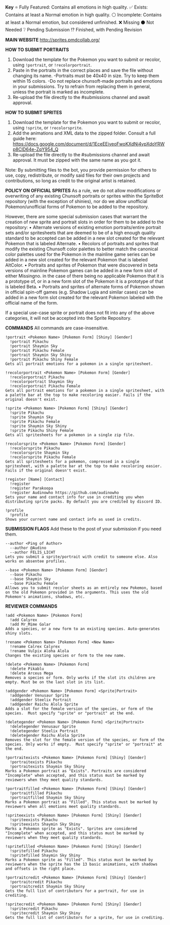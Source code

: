 **Key**
:star: Fully Featured: Contains all emotions in high quality.
:white_check_mark: Exists: Contains at least a Normal emotion in high quality.
:white_circle: Incomplete: Contains at least a Normal emotion, but considered unfinished.
:x: Missing
:black_circle: Not Needed
:grey_question: Pending Submission
:interrobang: Finished, with Pending Revision



**MAIN WEBSITE**
http://sprites.pmdcollab.org/



**HOW TO SUBMIT PORTRAITS**
1. Download the template for the Pokemon you want to submit or recolor, using `!portrait`, or `!recolorportrait`.
2. Paste in the portraits in the correct places and save the file without changing its name.
  -Portraits must be 40x40 in size. Try to keep them within 15 colors.
  -Do not replace chunsoft-made portraits and emotions in your submissions.  Try to refrain from replacing them in general, unless the portrait is marked as incomplete.
3. Re-upload the file directly to the #submissions channel and await approval.

**HOW TO SUBMIT SPRITES**
1. Download the template for the Pokemon you want to submit or recolor, using `!sprite`, or `!recolorsprite`.
2. Add the animations and XML data to the zipped folder.  Consult a full guide here: https://docs.google.com/document/d/1EceEEjyeoFwoKXdNj4vpXdoYRWp8CID64e-ZqY954_Q
3. Re-upload the file directly to the #submissions channel and await approval.  It must be zipped with the same name as you got it.

Note: By submitting files to the bot, you provide permission for others to use, copy, redistribute, or modify said files for their own projects and contributions, so long as credit to the original artist is retained.


**POLICY ON OFFICIAL SPRITES**
As a rule, we do not allow modifications or overwriting of any existing Chunsoft portraits or sprites within the SpriteBot repository (with the exception of shinies), nor do we allow unofficial Pokemon/unofficial forms of Pokemon to be added to the repository.

However, there are some special submission cases that warrant the creation of new sprite and portrait slots in order for them to be added to the repository:
• Alternate versions of existing emotion portraits/entire portrait sets and/or spritesheets that are deemed to be of a high enough quality standard to be accepted can be added in a new slot created for the relevant Pokemon that is labeled Alternate.
• Recolors of portraits and sprites that modify the existing Chunsoft color palettes to better match the canonical color palettes used for the Pokemon in the mainline game series can be added in a new slot created for the relevant Pokemon that is labeled AltColor.
• Portraits and sprites of Pokemon that were discovered in beta versions of mainline Pokemon games can be added in a new form slot of either Missingno. in the case of there being no applicable Pokemon that it is a prototype of, or in a new form slot of the Pokemon it is a prototype of that is labeled Beta.
• Portraits and sprites of alternate forms of Pokemon shown in official spin-off games (e.g. Shadow Lugia and similar cases) can be added in a new form slot created for the relevant Pokemon labeled with the official name of the form.

If a special use-case sprite or portrait does not fit into any of the above categories, it will not be accepted into the Sprite Repository.


**COMMANDS**
All commands are case-insensitive.
```
!portrait <Pokemon Name> [Pokemon Form] [Shiny] [Gender]
  !portrait Pikachu
  !portrait Shaymin Sky
  !portrait Pikachu Female
  !portrait Shaymin Sky Shiny
  !portrait Pikachu Shiny Female
Gets all portrait emotions for a pokemon in a single spritesheet.

!recolorportrait <Pokemon Name> [Pokemon Form] [Gender]
  !recolorportrait Pikachu
  !recolorportrait Shaymin Sky
  !recolorportrait Pikachu Female
Gets all portrait emotions for a pokemon in a single spritesheet, with a palette bar at the top to make recoloring easier. Fails if the original doesn't exist.

!sprite <Pokemon Name> [Pokemon Form] [Shiny] [Gender]
  !sprite Pikachu
  !sprite Shaymin Sky
  !sprite Pikachu Female
  !sprite Shaymin Sky Shiny
  !sprite Pikachu Shiny Female
Gets all spritesheets for a pokemon in a single zip file.

!recolorsprite <Pokemon Name> [Pokemon Form] [Gender]
  !recolorsprite Pikachu
  !recolorsprite Shaymin Sky
  !recolorsprite Pikachu Female
Gets all spritesheets for a pokemon, compressed in a single spritesheet, with a palette bar at the top to make recoloring easier. Fails if the original doesn't exist.
```


```
!register [Name] [Contact]
  !register
  !register Parakoopa
  !register Audinowho https://github.com/audinowho 
Sets your name and contact info for use in crediting you when distributing sprite packs. By default you are credited by discord ID.

!profile
  !profile
Shows your current name and contact info as used in credits.
```


**SUBMISSION FLAGS**
Add these to the post of your submission if you need them.
```
--author <Ping of Author>
  --author @Audino
  --author FELIS_LICHT
Lets you submit a sprite/portrait with credit to someone else. Also works on absentee profiles.

--base <Pokemon Name> [Pokemon Form] [Gender]
  --base Pikachu
  --base Shaymin Sky
  --base Pikachu Female
Allows you to submit recolor sheets as an entirely new Pokemon, based on the old Pokemon provided in the arguments. This uses the old Pokemon's animations, shadows, etc.
```



**REVIEWER COMMANDS**
```
!add <Pokemon Name> [Pokemon Form]
  !add Calyrex
  !add Mr_Mime Galar
Adds a species, or a new form to an existing species. Auto-generates shiny slots.

!rename <Pokemon Name> [Pokemon Form] <New Name>
  !rename Calrex Calyrex
  !rename Vulpix Aloha Alola
Changes the existing species or form to the new name.

!delete <Pokemon Name> [Pokemon Form]
  !delete Pikablu
  !delete Arceus Mega
Removes a species or form. Only works if the slot its children are empty. Must be on the last slot in its list.

!addgender <Pokemon Name> [Pokemon Form] <Sprite|Portrait>
  !addgender Venusaur Sprite
  !addgender Steelix Portrait
  !addgender Raichu Alola Sprite
Adds a slot for the female version of the species, or form of the species.  Must specify "sprite" or "portrait" at the end.

!deletegender <Pokemon Name> [Pokemon Form] <Sprite|Portrait>
  !deletegender Venusaur Sprite
  !deletegender Steelix Portrait
  !deletegender Raichu Alola Sprite
Removes the slot for the female version of the species, or form of the species. Only works if empty.  Must specify "sprite" or "portrait" at the end.
```


```
!portraitexists <Pokemon Name> [Pokemon Form] [Shiny] [Gender]
  !portraitexists Pikachu
  !portraitexists Shaymin Sky Shiny
Marks a Pokemon portrait as "Exists". Portraits are considered "Incomplete" when accepted, and this status must be marked by reviewers when they meet quality standards.

!portraitfilled <Pokemon Name> [Pokemon Form] [Shiny] [Gender]
  !portraitfilled Pikachu
  !portraitfilled Shaymin Sky Shiny
Marks a Pokemon portrait as "Filled". This status must be marked by reviewers when all emotions meet quality standards.

!spriteexists <Pokemon Name> [Pokemon Form] [Shiny] [Gender]
  !spriteexists Pikachu
  !spriteexists Shaymin Sky Shiny
Marks a Pokemon sprite as "Exists". Sprites are considered "Incomplete" when accepted, and this status must be marked by reviewers when they meet quality standards.

!spritefilled <Pokemon Name> [Pokemon Form] [Shiny] [Gender]
  !spritefilled Pikachu
  !spritefilled Shaymin Sky Shiny
Marks a Pokemon sprite as "Filled". This status must be marked by reviewers when the sprite has the 13 basic animations, with shadows and offsets in the right place.
```


```
!portraitcredit <Pokemon Name> [Pokemon Form] [Shiny] [Gender]
  !portraitcredit Pikachu
  !portraitcredit Shaymin Sky Shiny
Gets the full list of contributors for a portrait, for use in crediting.

!spritecredit <Pokemon Name> [Pokemon Form] [Shiny] [Gender]
  !spritecredit Pikachu
  !spritecredit Shaymin Sky Shiny
Gets the full list of contributors for a sprite, for use in crediting.
```
